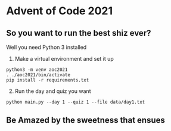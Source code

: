 # Advent of Code 2021
## So you want to run the best shiz ever?
Well you need Python 3 installed
1) Make a virtual environment and set it up
```
python3 -m venv aoc2021
. ./aoc2021/bin/activate
pip install -r requirements.txt
```
2) Run the day and quiz you want
```
python main.py --day 1 --quiz 1 --file data/day1.txt
```
## Be Amazed by the sweetness that ensues

